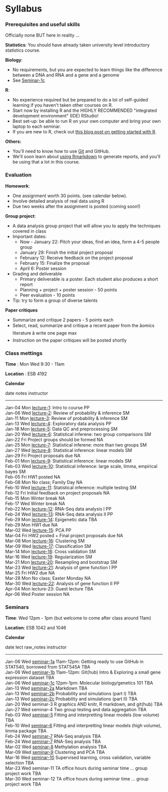 # Syllabus





### Prerequisites and useful skills

Officially none BUT here in reality ...

**Statistics**: You should have already taken university level introductory statistics course.

**Biology**: 

- No requirements, but you are expected to learn things like the difference between a DNA and RNA and a gene and a genome
- See [Seminar-1c](sm01c_biology-intro.pdf) 

**R**: 

- No experience required but be prepared to do a lot of self-guided learning if you haven't taken other courses on R. 
- Start now by installing R and the HIGHLY RECOMMENDED "integrated development environment" (IDE) RStudio! 
- Best set-up: be able to run R on your own computer and bring your own laptop to each seminar.
- If you are new to R, check out [this blog post on getting started with R](http://santina.me/r/2015/12/15/Get-started-with-R.html). 

**Others:** 

- You'll need to know how to use [Git](https://stat545-ubc.github.io/git01_git-install.html) and GitHub. 
- We'll soon learn about [using Rmarkdown](https://stat540-ubc.github.io/sm02a_rMarkdown.html) to generate reports, and you'll be using that a lot in this course. 

### Evaluation

**Homework**: 

- One assignment worth 30 points. (see calendar below).
- Involve detailed analysis of real data using R 
- Due two weeks after the assignment is posted (coming soon!)


**Group project**: 

- A data analysis group project that will allow you to apply the techniques covered in class
- Important dates: 
    - Now - January 22: Pitch your ideas, find an idea, form a 4-5 people group 
    - January 29: Finish the initial project proposal
    - February 12: Receive feedback on the project proposal 
    - February 15: Finalize the proposal 
    - April 6: Poster session 
- Grading and deliverable 
    - Primary deliverable is a poster. Each student also produces a short report 
    - Planning + project + poster session - 50 points 
    - Peer evaluation - 10 points 
- Tip: try to form a group of diverse talents

**Paper critiques**

- Summarize and critique 2 papers - 5 points each 
- Select, read, summarize and critique a recent paper from the âomics literature â write one page max
- Instruction on the paper critiques will be posted shortly 

<!-- unholy hack to make following two tables less wide and the same wide -->
<style type="text/css">
table {
   max-width: 70%;
}
</style>

### Class mettings

**Time** : Mon Wed 9:30 - 11am

**Location** : ESB 4192

**Calendar**


date         notes                                                                                                                 instructor 
-----------  --------------------------------------------------------------------------------------------------------------------  -----------
Jan-04 Mon   <a href="lect01_course-intro.pdf">lecture-1</a>: Intro to course                                                      PP         
Jan-06 Wed   <a href="lect02.pdf">lecture-2</a>: Review of probability & inference                                                 SM         
Jan-11 Mon   <a href="lect03_introToStatInf-endProbBasics-genInfReview.pdf">lecture-3</a>: Review of probability & inference       SM         
Jan-13 Wed   <a href="lect04_exploration.pdf">lecture-4</a>: Exploratory data analysis                                             PP         
Jan-18 Mon   <a href="lect05_dataCleaning-qualityControl.pdf">lecture-5</a>: Data QC and preprocessing                             SM         
Jan-20 Wed   <a href="lect06_two-groups.pdf">lecture-6</a>: Statistical inferene: two group comparisons                            SM         
Jan-22 Fri   Project groups should be formed                                                                                       NA         
Jan-25 Mon   <a href="lect07_beyondTwoGroups.pdf">lecture-7</a>: Statistical inferene: more than two groups                        SM         
Jan-27 Wed   <a href="lect08_moreThanOneCatCovariate-linModGreatestHits.pdf">lecture-8</a>: Statistical inference: linear models   SM         
Jan-29 Fri   Project proposals due                                                                                                 NA         
Feb-01 Mon   <a href="lect09_quantCovariate-manyLineModAtOnce.pdf">lecture-9</a>: Statistical inference: linear models             SM         
Feb-03 Wed   <a href="lect10_limma.pdf">lecture-10</a>: Statistical inference: large scale, limma, empirical bayes                 SM         
Feb-05 Fri   HW1 posted                                                                                                            NA         
Feb-08 Mon   No class; Family Day                                                                                                  NA         
Feb-10 Wed   <a href="lect11_multipleTesting.pdf">lecture-11</a>: Statistical inference: multiple testing                          SM         
Feb-12 Fri   Initial feedback on project proposals                                                                                 NA         
Feb-15 Mon   Winter break                                                                                                          NA         
Feb-17 Wed   Winter break                                                                                                          NA         
Feb-22 Mon   <a href="lect12_RNAseqI.pdf">lecture-12</a>: RNA-Seq data analysis I                                                  PP         
Feb-24 Wed   <a href="lect13_RNAseqII.pdf">lecture-13</a>: RNA-Seq data analysis II                                                PP         
Feb-29 Mon   <a href="lect14_Methylation_Presentation_2015.pdf">lecture-14</a>: Epigenetic data                                    TBA        
Feb-29 Mon   HW1 due                                                                                                               NA         
Mar-02 Wed   <a href="lect15_PCA.pdf">lecture-15</a>: PCA                                                                          PP         
Mar-04 Fri   HW2 posted + Final project proposals due                                                                              NA         
Mar-08 Mon   <a href="lect16_clustering.pdf">lecture-16</a>: Clustering                                                            SM         
Mar-09 Wed   <a href="lect17_supervised-learning.pdf">lecture-17</a>: Classification                                               SM         
Mar-14 Mon   <a href="lect18_supervised-learning-II.pdf">lecture-18</a>: Cross validation                                          SM         
Mar-16 Wed   <a href="lect19_regularization.pdf">lecture-19</a>: Regularization                                                    SM         
Mar-21 Mon   <a href="lect20_function1.pdf">lecture-20</a>: Resampling and bootstrap                                               SM         
Mar-23 Wed   <a href="lect21_function2.pdf">lecture-21</a>: Analysis of gene function I                                            PP         
Mar-25 Fri   HW2 due                                                                                                               NA         
Mar-28 Mon   No class; Easter Monday                                                                                               NA         
Mar-30 Wed   <a href="lect22b_resampling.pdf">lecture-22</a>: Analysis of gene function II                                         PP         
Apr-04 Mon   lecture-23: Guest lecture                                                                                             TBA        
Apr-06 Wed   Poster session                                                                                                        NA         

### Seminars

**Time**: Wed 12pm - 1pm (but welcome to come after class around 11am)

**Location**: ESB 1042 and 1046

**Calendar**


date         lect                                                                                raw_notes                                                                   instructor 
-----------  ----------------------------------------------------------------------------------  --------------------------------------------------------------------------  -----------
Jan-06 Wed   <a href="https://stat545-ubc.github.io/git01_git-install.html">seminar-1a</a>       11am-12pm: Getting ready to use GitHub in STAT540, borrowed from STAT545A   TBA        
Jan-06 Wed   <a href="sm01b_gitIntro-basic-data-exploration.html">seminar-1b</a>                 11am-12pm: Git(hub) Intro & Exploring a small gene expression dataset       TBA        
Jan-06 Wed   <a href="sm01c_biology-intro.pdf">seminar-1c</a>                                    12pm-1pm: Molecular biology/genetics 101                                    TBA        
Jan-13 Wed   <a href="https://stat540-ubc.github.io/sm02a_rMarkdown.html">seminar-2a</a>         Markdown                                                                    TBA        
Jan-13 Wed   <a href="https://stat540-ubc.github.io/sm02b_introProbCltLln.html">seminar-2b</a>   Probability and simulations (part I)                                        TBA        
Jan-13 Wed   <a href="sm02c_playing-with-probability.html">seminar-2c</a>                        Probability and simulations (part II)                                       TBA        
Jan-20 Wed   seminar-3                                                                           R graphics AND knitr, R markdown, and git(hub)                              TBA        
Jan-27 Wed   seminar-4                                                                           Two group testing and data aggregation                                      TBA        
Feb-03 Wed   <a href="sm05_lowDimLinMod.html">seminar-5</a>                                      Fitting and interpretting linear models (low volume)                        TBA        
Feb-10 Wed   <a href="sm06_highVolumeLinearModelling.html">seminar-6</a>                         Fitting and interpretting linear models (high volume), limma package        TBA        
Feb-24 Wed   <a href="sm07_RNA-seq-bam.html">seminar-7</a>                                       RNA-Seq analysis                                                            TBA        
Feb-24 Wed   <a href="sm07_RNA-seq.html">seminar-7</a>                                           RNA-Seq analysis                                                            TBA        
Mar-02 Wed   <a href="sm08_methylation.html">seminar-8</a>                                       Methylation analysis                                                        TBA        
Mar-09 Wed   <a href="sm09_clustering-pca.html">seminar-9</a>                                    Clustering and PCA                                                          TBA        
Mar-16 Wed   <a href="sm10_classification.html">seminar-10</a>                                   Supervised learning, cross validation, variable selection                   TBA        
Mar-23 Wed   seminar-11                                                                          TA office hours during seminar time ... group project work                  TBA        
Mar-30 Wed   seminar-12                                                                          TA office hours during seminar time ... group project work                  TBA        

